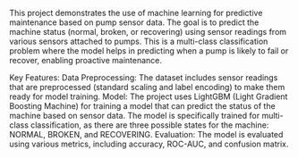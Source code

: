 This project demonstrates the use of machine learning for predictive maintenance based on pump sensor data. The goal is to predict the machine status (normal, broken, or recovering) using sensor readings from various sensors attached to pumps. This is a multi-class classification problem where the model helps in predicting when a pump is likely to fail or recover, enabling proactive maintenance.

Key Features:
Data Preprocessing: The dataset includes sensor readings that are preprocessed (standard scaling and label encoding) to make them ready for model training.
Model: The project uses LightGBM (Light Gradient Boosting Machine) for training a model that can predict the status of the machine based on sensor data. The model is specifically trained for multi-class classification, as there are three possible states for the machine: NORMAL, BROKEN, and RECOVERING.
Evaluation: The model is evaluated using various metrics, including accuracy, ROC-AUC, and confusion matrix.  
